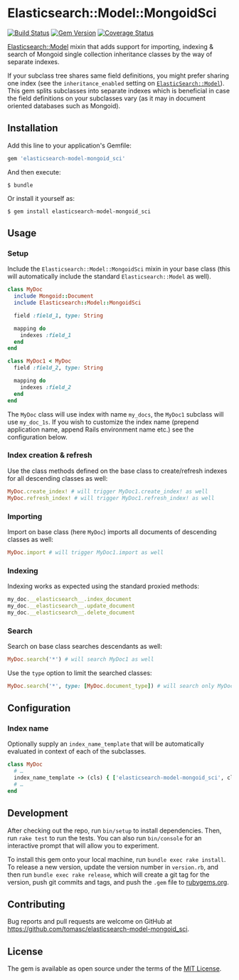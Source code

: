 # Elasticsearch::Model::MongoidSci

[![Build Status](https://travis-ci.org/tomasc/elasticsearch-model-mongoid_sci.svg)](https://travis-ci.org/tomasc/elasticsearch-model-mongoid_sci) [![Gem Version](https://badge.fury.io/rb/elasticsearch-model-mongoid_sci.svg)](http://badge.fury.io/rb/elasticsearch-model-mongoid_sci) [![Coverage Status](https://img.shields.io/coveralls/tomasc/elasticsearch-model-mongoid_sci.svg)](https://coveralls.io/r/tomasc/elasticsearch-model-mongoid_sci)

[Elasticsearch::Model](https://github.com/elastic/elasticsearch-rails/tree/master/elasticsearch-model) mixin that adds support for importing, indexing & search of Mongoid single collection inheritance classes by the way of separate indexes.

If your subclass tree shares same field definitions, you might prefer sharing one index (see the `inheritance_enabled` setting on [`ElasticSearch::Model`](https://github.com/elastic/elasticsearch-rails/tree/master/elasticsearch-model#settings)). This gem splits subclasses into separate indexes which is beneficial in case the field definitions on your subclasses vary (as it may in document oriented databases such as Mongoid).

## Installation

Add this line to your application's Gemfile:

```ruby
gem 'elasticsearch-model-mongoid_sci'
```

And then execute:

    $ bundle

Or install it yourself as:

    $ gem install elasticsearch-model-mongoid_sci

## Usage

### Setup

Include the `Elasticsearch::Model::MongoidSci` mixin in your base class (this will automatically include the standard `Elasticsearch::Model` as well).

```ruby
class MyDoc
  include Mongoid::Document
  include Elasticsearch::Model::MongoidSci

  field :field_1, type: String

  mapping do
    indexes :field_1
  end
end

class MyDoc1 < MyDoc
  field :field_2, type: String

  mapping do
    indexes :field_2
  end
end
```

The `MyDoc` class will use index with name `my_docs`, the `MyDoc1` subclass will use `my_doc_1s`. If you wish to customize the index name (prepend application name, append Rails environment name etc.) see the configuration below.

### Index creation & refresh

Use the class methods defined on the base class to create/refresh indexes for all descending classes as well:

```ruby
MyDoc.create_index! # will trigger MyDoc1.create_index! as well
MyDoc.refresh_index! # will trigger MyDoc1.refresh_index! as well
```

### Importing

Import on base class (here `MyDoc`) imports all documents of descending classes as well:

```ruby
MyDoc.import # will trigger MyDoc1.import as well
```

### Indexing

Indexing works as expected using the standard proxied methods:

```ruby
my_doc.__elasticsearch__.index_document
my_doc.__elasticsearch__.update_document
my_doc.__elasticsearch__.delete_document
```

### Search

Search on base class searches descendants as well:

```ruby
MyDoc.search('*') # will search MyDoc1 as well
```

Use the `type` option to limit the searched classes:

```ruby
MyDoc.search('*', type: [MyDoc.document_type]) # will search only MyDoc
```

## Configuration

### Index name

Optionally supply an `index_name_template` that will be automatically evaluated in context of each of the subclasses.

```ruby
class MyDoc
  # …
  index_name_template -> (cls) { ['elasticsearch-model-mongoid_sci', cls.model_name.plural].join('-') }
  # …
end
```

## Development

After checking out the repo, run `bin/setup` to install dependencies. Then, run `rake test` to run the tests. You can also run `bin/console` for an interactive prompt that will allow you to experiment.

To install this gem onto your local machine, run `bundle exec rake install`. To release a new version, update the version number in `version.rb`, and then run `bundle exec rake release`, which will create a git tag for the version, push git commits and tags, and push the `.gem` file to [rubygems.org](https://rubygems.org).

## Contributing

Bug reports and pull requests are welcome on GitHub at https://github.com/tomasc/elasticsearch-model-mongoid_sci.


## License

The gem is available as open source under the terms of the [MIT License](http://opensource.org/licenses/MIT).
